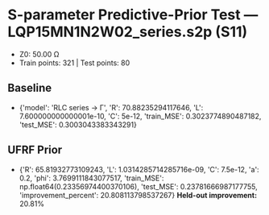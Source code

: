 # S-parameter Predictive-Prior Test — LQP15MN1N2W02_series.s2p (S11)
- Z0: 50.00 Ω
- Train points: 321  |  Test points: 80

## Baseline
- {'model': 'RLC series -> Γ', 'R': 70.88235294117646, 'L': 7.600000000000001e-10, 'C': 5e-12, 'train_MSE': 0.3023774890487182, 'test_MSE': 0.3003043383343291}

## UFRF Prior
- {'R': 65.81932773109243, 'L': 1.0314285714285716e-09, 'C': 7.5e-12, 'a': 0.2, 'phi': 3.7699111843077517, 'train_MSE': np.float64(0.23356974400370106), 'test_MSE': 0.23781666987177755, 'improvement_percent': 20.808113798537267}
**Held-out improvement:** 20.81%